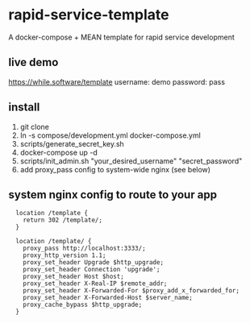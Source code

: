 # rapid-service-template
A docker-compose + MEAN template for rapid service development

## live demo
https://while.software/template
username: demo
password: pass

## install
1. git clone
2. ln -s compose/development.yml docker-compose.yml
3. scripts/generate_secret_key.sh
4. docker-compose up -d
5. scripts/init_admin.sh "your_desired_username" "secret_password"
6. add proxy_pass config to system-wide nginx (see below)


## system nginx config to route to your app
```
  location /template {
    return 302 /template/;
  }

  location /template/ {
    proxy_pass http://localhost:3333/;
    proxy_http_version 1.1;
    proxy_set_header Upgrade $http_upgrade;
    proxy_set_header Connection 'upgrade';
    proxy_set_header Host $host;
    proxy_set_header X-Real-IP $remote_addr;
    proxy_set_header X-Forwarded-For $proxy_add_x_forwarded_for;
    proxy_set_header X-Forwarded-Host $server_name;
    proxy_cache_bypass $http_upgrade;
  }
```
